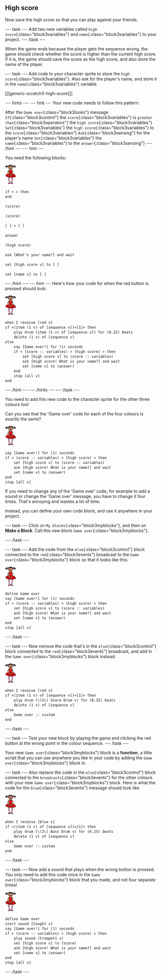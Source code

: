 ## High score

Now save the high score so that you can play against your friends.

--- task ---
Add two new variables called `high score`{:class="block3variables"} and `name`{:class="block3variables"} to your project.
--- /task ---

When the game ends because the player gets the sequence wrong, the game should check whether the score is higher than the current high score. If it is, the game should save the score as the high score, and also store the name of the player.

--- task ---
Add code to your character sprite to store the `high score`{:class="block3variables"}. Also ask for the player's name, and store it in the `name`{:class="block3variables"} variable.

[[[generic-scratch3-high-score]]]

--- hints ---
--- hint ---
Your new code needs to follow this pattern:

After the `Game over`{:class="block3looks"} message
`If`{:class="block3control"} the `score`{:class="block3variables"} is `greater than`{:class="block3operators"} the `high score`{:class="block3variables"}
`Set`{:class="block3variables"} the `high score`{:class="block3variables"} to the `score`{:class="block3variables"}
`Ask`{:class="block3sensing"} for the player's name
`Set`{:class="block3variables"} the `name`{:class="block3variables"} to the `answer`{:class="block3sensing"}
--- /hint ---
--- hint ---

You need the following blocks:

![ballerina](images/ballerina.png)

```blocks3
if < > then
end

(score)

(score)

[ ] > [ ]

answer

(high score)

ask [What's your name?] and wait

set [high score v] to [ ] 

set [name v] to [ ] 
```
--- /hint ---
--- hint ---
Here's how your code for when the red button is pressed should look:

![ballerina](images/ballerina.png)

```blocks3
when I receive [red v]
if <(item (1 v) of [sequence v])=[1]> then
	play drum (item (1 v) of [sequence v]) for (0.25) beats
	delete (1 v) of [sequence v]
else
	say [Game over!] for (1) seconds
	if < (score :: variables) > (high score) > then
		set [high score v] to (score :: variables)
		ask [High score! What is your name?] and wait
		set [name v] to (answer)
	end
	stop [all v]
end
```
--- /hint ---
--- /hints ---
--- /task ---

You need to add this new code to the character sprite for the other three colours too!

Can you see that the 'Game over' code for each of the four colours is exactly the same?

![ballerina](images/ballerina.png)

```blocks3
say [Game over!] for (1) seconds
if < (score :: variables) > (high score) > then
	set [high score v] to (score :: variables)
	ask [High score! What is your name?] and wait
	set [name v] to (answer)
end
stop [all v]
```

If you need to change any of the 'Game over' code, for example to add a sound or change the 'Game over' message, you have to change it four times. That's annoying and wastes a lot of time.

Instead, you can define your own code block, and use it anywhere in your project.

--- task ---
Click on `My blocks`{:class="block3myblocks"}, and then on **Make a Block**. Call this new block `Game over`{:class="block3myblocks"}.

--- /task ---

--- task ---
Add the code from the `else`{:class="block3control"} block connected to the `red`{:class="block3events"} broadcast to the `Game over`{:class="block3myblocks"} block so that it looks like this:

![ballerina](images/ballerina.png)

```blocks3
define Game over
say [Game over!] for (1) seconds
if < (score :: variables) > (high score) > then
	set [high score v] to (score :: variables)
	ask [High score! What is your name?] and wait
	set [name v] to (answer)
end
stop [all v]
```
--- /task ---

--- task ---
Now remove the code that's in the `else`{:class="block3control"} block connected to the `red`{:class="block3events"} broadcast, and add in the `Game over`{:class="block3myblocks"} block instead:

![ballerina](images/ballerina.png)

```blocks3
when I receive [red v]
if <(item (1 v) of [sequence v])=[1]> then
	play drum (\(1\) Snare Drum v) for (0.25) beats
	delete (1 v) of [sequence v]
else
	Game over :: custom
end
```
--- /task ---

--- task ---
Test your new block by playing the game and clicking the red button at the wrong point in the colour sequence.
--- /task ---

Your new `Game over`{:class="block3myblocks"} block is a __function__, a little script that you can use anywhere you like in your code by adding the `Game over`{:class="block3myblocks"} block in.

--- task ---
Also replace the code in the `else`{:class="block3control"} block connected to the `broadcasts`{:class="block3events"} for the other colours with your new `Game over`{:class="block3myblocks"} block. Here is what the code for the `blue`{:class="block3events"} message should look like

![ballerina](images/ballerina.png)

```blocks3
when I receive [blue v]
if <(item (1 v) of [sequence v])=[1]> then
	play drum (\(2\) Bass Drum v) for (0.25) beats
	delete (1 v) of [sequence v]
else
	Game over :: custom
end
```
--- /task ---

--- task ---
Now add a sound that plays when the wrong button is pressed. You only need to add this code once in the `Game over`{:class="block3myblocks"} block that you made, and not four separate times!

![ballerina](images/ballerina.png)

```blocks3
define Game over
start sound [Cough1 v]
say [Game over!] for (1) seconds
if < (score :: variables) > (high score) > then
	play sound (trumpet1 v)
	set [high score v] to (score)
	ask [High score! What is your name?] and wait
	set [name v] to (answer)
end
stop [all v]
```
--- /task ---
